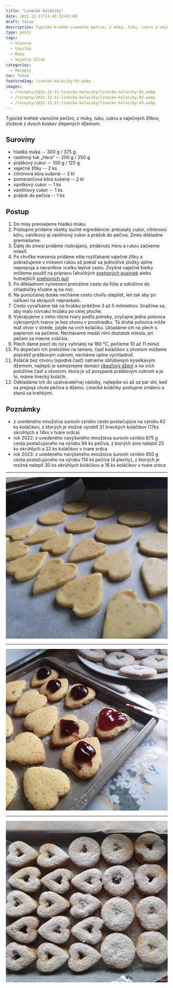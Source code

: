 ```yaml
---
title: "Linecké koláčiky"
date: 2021-12-11T14:45:32+01:00
draft: false
description: Typické krehké vianočné pečivo, z múky, tuku, cukru a vaječných žĺtkov, zložené z dvoch kúskov zlepených džemom.
type: posts
tags:
  - Vianoce
  - Vanilka
  - Múka
  - Vaječný žĺtok
categories:
  - Recepty
toc: false
featuredImg: linecke-kolaciky-03.webp
images:
  - /recepty/2021-12-11-linecke-kolaciky/linecke-kolaciky-01.webp
  - /recepty/2021-12-11-linecke-kolaciky/linecke-kolaciky-02.webp
  - /recepty/2021-12-11-linecke-kolaciky/linecke-kolaciky-03.webp
---
```


Typické krehké vianočné pečivo, z múky, tuku, cukru a vaječných žĺtkov, zložené z dvoch kúskov zlepených džemom.

## Suroviny

- hladká múka -- 300 g / 375 g
- rastlinný tuk „Hera“ -- 200 g / 250 g
- práškový cukor -- 100 g / 125 g
- vaječné žĺtky -- 2 ks
- citrónová kôra sušená -- 2 kl
- pomarančová kôra sušená -- 2 kl
- vanilkový cukor -- 1 ks
- vanilínový cukor -- 1 ks
- prášok do pečiva -- 1 ks

## Postup

1. Do misy preosejeme hladkú múku.
2. Postupne pridáme všetky suché ingrediencie: preosiaty cukor, citrónovú kôru, vanilkový aj vanilínový cukor a prášok do pečiva. Zmes dôkladne premiešame.
3. Ďalej do zmesi pridáme rozkrájanú, zmäknutú Heru a rukou začneme miesiť.
4. Po chvíľke miesenia pridáme ešte rozšľahané vaječné žĺtky a pokračujeme v miesení rukou až pokiaľ sa jednotlivé zložky úplne neprepoja a nevznikne vcelku lepivé cesto. Zvyšné vaječné bielky môžeme použiť na prípravu ľahučkých [snehových pusiniek](/recepty/2021/12/snehove-pusinky/) alebo hutnejších [snehových gulí](/recepty/2022/12/snehove-gule/)
5. Po dôkladnom vymiesení preložíme cesto do fólie a odložíme do chladničky kľudne aj na noc.
6. Na pomúčenej doske necháme cesto chvíľu oteplieť, len tak aby pri vaľkaní na okrajoch nepraskalo.
7. Cesto vyvaľkáme tak na hrúbku približne 3 až 5 milimetrov. Snažíme sa, aby malo rovnakú hrúbku po celej ploche.
8. Vykrajujeme z neho rôzne tvary podľa potreby, zvyčajne jedna polovica vykrojených tvarov je bez otvoru v prostriedku. Tá druhá polovica môže mať otvor v strede, pôjde na vrch koláčiku. Ukladáme ich na plech s papierom na pečenie. Nechávame medzi nimi dostatok miesta, pri pečeni sa mierne zväčšia.
9. Plech dáme piecť do rúry vyhriatej na 180 °C, pečieme 10 až 11 minút.
10. Po dopečení ich preložíme na taniere, časť koláčikov s otvorom môžeme poprášiť práškovým cukrom, necháme úplne vychladnúť.
11. Koláčik bez otvoru (spodná časť) natrieme obľúbeným kyselkavým džemom, najlepší je samozrejme domáci [ríbezľový džem](/recepty/2020/06/ribezlovo-malinovy-dzem/) a na vrch položíme časť s otvorom, ktorá je už posypaná práškovým cukrom a je to, máme linecký koláčik.
12. Odkladáme ich do uzatvárateľnej nádoby, najlepšie sú až za pár dní, keď sa prepoja chute pečiva a džemu. Linecké koláčiky postupne zmäknú a stanú sa krehkými.

## Poznámky

- z uvedeného množstva surovín vzniklo cesto postačujúce na výrobu 62 ks koláčikov, z ktorých je možné vyrobiť 31 lineckých koláčikov (17ks okrúhlych a 14ks v tvare srdca)
- rok 2022: z uvedeného navýšeného množstva surovín vzniklo 875 g cesta postačujúceho na výrobu 94 ks pečiva, z ktorých sme nalepili 25 ks okrúhlych a 22 ks koláčikov v tvare srdca
- rok 2023: z uvedeného navýšeného množstva surovín vzniklo 850 g cesta postačujúceho na výrobu 114 ks pečiva (4 plechy), z ktorých je možné nalepiť 30 ks okrúhlych koláčikov a 16 ks koláčikov v tvare srdca

---

![Linecké koláčiky - pred pečením](linecke-kolaciky-01.webp "Linecké koláčiky - pred pečením (autor: zwieratko, 2021)")

---

![Linecké koláčiky - výroba](linecke-kolaciky-02.webp "Linecké koláčiky - výroba (autor: zwieratko, 2021)")

---

![Linecké koláčiky](linecke-kolaciky-03.webp "Linecké koláčiky (autor: zwieratko, 2021)")
